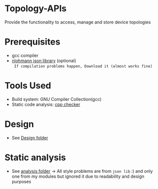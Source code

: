 # Topology-APIs
Provide the functionality to access, manage and store device topologies

# Prerequisites
* gcc compiler
* [nlohmann json library](https://github.com/nlohmann/json) (optional) <br>
``` If compilation problems happen, Download it (almost works fine)```

# Tools Used
* Build system: GNU Compiler Collection(gcc)
* Static code analysis: [cpp checker](http://cppcheck.net/)

# Design
* See [Design folder](https://github.com/ahmedFarouk2020/Topology-APIs/tree/master/design)

# Static analysis
* See [analysis folder](https://github.com/ahmedFarouk2020/Topology-APIs/tree/master/analysis) -> All style problems are from `json lib` :) and only one from my modules but ignored it due to readability and design purposes
